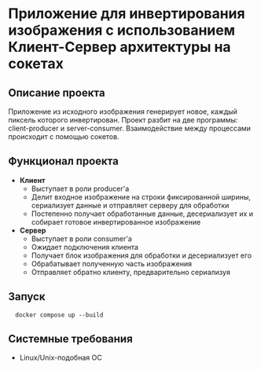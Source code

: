 # Приложение для инвертирования изображения с использованием Клиент-Сервер архитектуры на сокетах

## Описание проекта
Приложение из исходного изображения генерирует новое, каждый пиксель которого инвертирован. 
Проект разбит на две программы: client-producer и server-consumer. Взаимодействие между процессами 
происходит с помощью сокетов.

## Функционал проекта
- **Клиент**
  - Выступает в роли producer'а
  - Делит входное изображение на строки фиксированной ширины, сериализует данные и отправляет серверу для обработки
  - Постепенно получает обработанные данные, десериализует их и собирает готовое инвертированное изображение
- **Сервер**
  - Выступает в роли consumer'а
  - Ожидает подключения клиента
  - Получает блок изображения для обработки и десериализует его
  - Обрабатывает полученную часть изображения
  - Отправляет обратно клиенту, предварительно сериализуя

## Запуск
```
  docker compose up --build
```
## Системные требования
- Linux/Unix-подобная ОС
